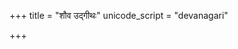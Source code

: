 +++
title = "शौव उद्गीथः"
unicode_script = "devanagari"

+++
<div class="js_include" url="/vedAH/sAma/paravastu-saama/devaH/misc-devas/shauva_udgIthaH/"  newLevelForH1="1" includeTitle="true"> </div>
